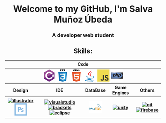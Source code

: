 <h1 align="center">Welcome to my GitHub, I'm Salva Muñoz Úbeda</h1>
<h3 align="center">A developer web student</h3>

<h2 align="center">Skills:</h2>

<table display="block" margin-left="500px">
  <tr>
    <th colspan="5">Code</th>
  </tr>

  <tr>
    <th colspan="5">
      <a href="https://www.w3schools.com/cs/" target="_blank" rel="noreferrer"> 
        <img src="https://raw.githubusercontent.com/devicons/devicon/master/icons/csharp/csharp-original.svg" alt="csharp" width="40" height="40"/>
      </a> 
      <a href="https://www.w3schools.com/css/" target="_blank" rel="noreferrer"> 
        <img src="https://raw.githubusercontent.com/devicons/devicon/master/icons/css3/css3-original-wordmark.svg" alt="css3" width="40" height="40"/> 
      </a> 
      <a href="https://www.w3.org/html/" target="_blank" rel="noreferrer"> 
        <img src="https://raw.githubusercontent.com/devicons/devicon/master/icons/html5/html5-original-wordmark.svg" alt="html5" width="40" height="40"/> 
      </a> 
      <a href="https://www.java.com" target="_blank" rel="noreferrer"> 
        <img src="https://raw.githubusercontent.com/devicons/devicon/master/icons/java/java-original.svg" alt="java" width="40" height="40"/> 
      </a> 
      <a href="https://developer.mozilla.org/en-US/docs/Web/JavaScript" target="_blank" rel="noreferrer"> 
        <img src="https://raw.githubusercontent.com/devicons/devicon/master/icons/javascript/javascript-original.svg" alt="javascript" width="40" height="40"/> 
      </a> 
      <a href="https://www.php.net" target="_blank" rel="noreferrer"> 
        <img src="https://raw.githubusercontent.com/devicons/devicon/master/icons/php/php-original.svg" alt="php" width="40" height="40"/> 
      </a> 
    </th>
  </tr>

  <tr>
    <th>Design</th>
    <th>IDE</th>
    <th>DataBase</th>
    <th>Game Engines</th>
    <th>Others</th>
  </tr>

  <tr>
    <th>
      <a href="https://www.adobe.com/in/products/illustrator.html" target="_blank" rel="noreferrer"> 
        <img src="https://www.vectorlogo.zone/logos/adobe_illustrator/adobe_illustrator-icon.svg" alt="illustrator" width="40" height="40"/> 
      </a>
      <a href="https://www.photoshop.com/en" target="_blank" rel="noreferrer"> 
        <img src="https://raw.githubusercontent.com/devicons/devicon/master/icons/photoshop/photoshop-line.svg" alt="photoshop" width="40" height="40"/> 
      </a>
    </th>
    <th>
      <a href="https://www.vectorlogo.zone/logos/visualstudio_code/visualstudio_code-icon.svg" target="_blank" rel="noreferrer"> 
        <img src="https://www.vectorlogo.zone/logos/visualstudio_code/visualstudio_code-icon.svg" alt="visualstudio" width="40" height="40"/> 
      </a>
      <a href="https://www.vectorlogo.zone/logos/bracketsio/bracketsio-icon.svg" target="_blank" rel="noreferrer"> 
        <img src="https://www.vectorlogo.zone/logos/bracketsio/bracketsio-icon.svg" alt="brackets" width="40" height="40"/> 
      </a>
      <a href="https://camo.githubusercontent.com/c1ee7754005a09d1ce15d880e57cf8949b4c41f5b226bdf2eb5f9ccc2716e6b8/68747470733a2f2f77372e706e6777696e672e636f6d2f706e67732f3633312f3732302f706e672d7472616e73706172656e742d65636c697073652d666f756e646174696f6e2d696e74656772617465642d646576656c6f706d656e742d656e7669726f6e6d656e742d6365796c6f6e2d6a6176612d65636c697073652d6d697363656c6c616e656f75732d6c6f676f2d656c6563747269632d626c75652d7468756d626e61696c2e706e67" target="_blank" rel="noreferrer"> 
        <img src="https://camo.githubusercontent.com/c1ee7754005a09d1ce15d880e57cf8949b4c41f5b226bdf2eb5f9ccc2716e6b8/68747470733a2f2f77372e706e6777696e672e636f6d2f706e67732f3633312f3732302f706e672d7472616e73706172656e742d65636c697073652d666f756e646174696f6e2d696e74656772617465642d646576656c6f706d656e742d656e7669726f6e6d656e742d6365796c6f6e2d6a6176612d65636c697073652d6d697363656c6c616e656f75732d6c6f676f2d656c6563747269632d626c75652d7468756d626e61696c2e706e67" alt="eclipse" width="40" height="40"/> 
      </a>
    </th>
    <th>
      <a href="https://www.mysql.com/" target="_blank" rel="noreferrer"> 
        <img src="https://raw.githubusercontent.com/devicons/devicon/master/icons/mysql/mysql-original-wordmark.svg" alt="mysql" width="40" height="40"/> 
      </a>
    </th>
    <th>
      <a href="https://unity.com/" target="_blank" rel="noreferrer"> 
        <img src="https://www.vectorlogo.zone/logos/unity3d/unity3d-icon.svg" alt="unity" width="40" height="40"/> 
      </a> 
    </th>
    <th>
      <a href="https://git-scm.com/" target="_blank" rel="noreferrer"> 
        <img src="https://www.vectorlogo.zone/logos/git-scm/git-scm-icon.svg" alt="git" width="40" height="40"/> 
      </a> 
      <a href="https://firebase.google.com/" target="_blank" rel="noreferrer"> 
        <img src="https://www.vectorlogo.zone/logos/firebase/firebase-icon.svg" alt="firebase" width="40" height="40"/> 
      </a>
    </th>    
  </tr>
</table>
